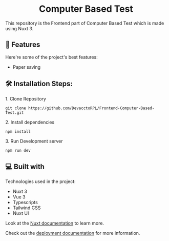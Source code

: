 <h1 align="center" id="title">Computer Based Test</h1>


<p id="description">This repository is the Frontend part of Computer Based Test which is made using Nuxt 3.</p>


<h2>🧐 Features</h2>

Here're some of the project's best features:

- Paper saving


<h2>🛠️ Installation Steps:</h2>

<p>1. Clone Repository</p>

```
git clone https://github.com/DevacctoRPL/Frontend-Computer-Based-Test.git
```

<p>2. Install dependencies</p>

```
npm install
```

<p>3. Run Development server</p>

```
npm run dev
```


<h2>💻 Built with</h2>

Technologies used in the project:

- Nuxt 3
- Vue 3
- Typescripts
- Tailwind CSS
- Nuxt UI


Look at the [Nuxt documentation](https://nuxt.com/docs/getting-started/introduction) to learn more.

Check out the [deployment documentation](https://nuxt.com/docs/getting-started/deployment) for more information.
